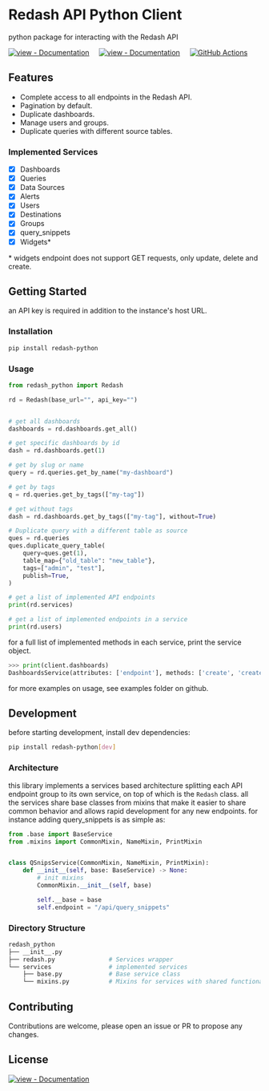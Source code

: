 # Redash API Python Client

python package for interacting with the Redash API

[![view - Documentation](https://img.shields.io/badge/PyPi-0.3.26-blue?style=for-the-badge)](https://pypi.org/project/redash-python "view package on PyPi")
&nbsp;&nbsp;&nbsp;
[![view - Documentation](https://img.shields.io/badge/view-Documentation-blue?style=for-the-badge)](https://redash.blacksuan19.dev/ "go to documentation")
&nbsp;&nbsp;&nbsp;
[![GitHub Actions](https://img.shields.io/badge/github%20actions-%232671E5.svg?style=for-the-badge&logo=githubactions&logoColor=white)](# "Build with github actions")

## Features

- Complete access to all endpoints in the Redash API.
- Pagination by default.
- Duplicate dashboards.
- Manage users and groups.
- Duplicate queries with different source tables.

### Implemented Services

- [x] Dashboards
- [x] Queries
- [x] Data Sources
- [x] Alerts
- [x] Users
- [x] Destinations
- [x] Groups
- [x] query_snippets
- [x] Widgets\*

\* widgets endpoint does not support GET requests, only update, delete and
create.

## Getting Started

an API key is required in addition to the instance's host URL.

### Installation

```bash
pip install redash-python
```

### Usage

```python
from redash_python import Redash

rd = Redash(base_url="", api_key="")


# get all dashboards
dashboards = rd.dashboards.get_all()

# get specific dashboards by id
dash = rd.dashboards.get(1)

# get by slug or name
query = rd.queries.get_by_name("my-dashboard")

# get by tags
q = rd.queries.get_by_tags(["my-tag"])

# get without tags
dash = rd.dashboards.get_by_tags(["my-tag"], without=True)

# Duplicate query with a different table as source
ques = rd.queries
ques.duplicate_query_table(
    query=ques.get(1),
    table_map={"old_table": "new_table"},
    tags=["admin", "test"],
    publish=True,
)

# get a list of implemented API endpoints
print(rd.services)

# get a list of implemented endpoints in a service
print(rd.users)
```

for a full list of implemented methods in each service, print the service
object.

```python
>>> print(client.dashboards)
DashboardsService(attributes: ['endpoint'], methods: ['create', 'create_widget', 'delete', 'duplicate', 'exists', 'favorite', 'favorited', 'get', 'get_all', 'get_by_name', 'get_by_tags', 'get_id', 'get_slug', 'paginate', 'publish', 'refresh', 'share', 'unfavorite', 'unpublish', 'update'])
```

for more examples on usage, see examples folder on github.

## Development

before starting development, install dev dependencies:

```bash
pip install redash-python[dev]
```

### Architecture

this library implements a services based architecture splitting each API
endpoint group to its own service, on top of which is the `Redash` class. all
the services share base classes from mixins that make it easier to share common
behavior and allows rapid development for any new endpoints. for instance adding
query_snippets is as simple as:

```python
from .base import BaseService
from .mixins import CommonMixin, NameMixin, PrintMixin


class QSnipsService(CommonMixin, NameMixin, PrintMixin):
    def __init__(self, base: BaseService) -> None:
        # init mixins
        CommonMixin.__init__(self, base)

        self.__base = base
        self.endpoint = "/api/query_snippets"
```

### Directory Structure

```bash
redash_python
├── __init__.py
├── redash.py               # Services wrapper
└── services                # implemented services
    ├── base.py             # Base service class
    └── mixins.py           # Mixins for services with shared functionality
```

## Contributing

Contributions are welcome, please open an issue or PR to propose any changes.

## License

[![view - Documentation](https://img.shields.io/badge/License-BSD%202%20Clause-green?style=for-the-badge)](https://github.com/Blacksuan19/redash-python/blob/master/LICENSE "View License")
